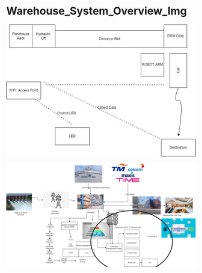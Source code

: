 # Warehouse_System_Overview_Img

![Warehouse_Image](https://github.com/junxian428/Warehouse_System_Overview_Img/blob/main/Warehouse_Management_Image.jpg)

![Big_Picture](https://github.com/junxian428/Warehouse_System_Overview_Img/blob/main/Warehouse_Management_System_Within_The_Large_Picture.png)
